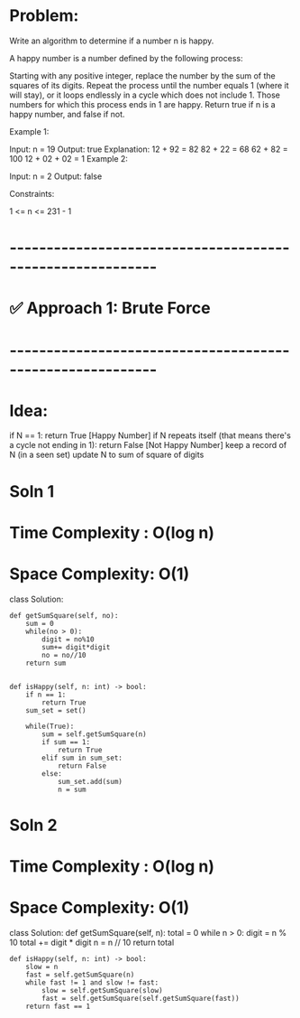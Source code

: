 # Problem:
Write an algorithm to determine if a number n is happy.

A happy number is a number defined by the following process:

Starting with any positive integer, replace the number by the sum of the squares of its digits.
Repeat the process until the number equals 1 (where it will stay), or it loops endlessly in a cycle which does not include 1.
Those numbers for which this process ends in 1 are happy.
Return true if n is a happy number, and false if not.

 

Example 1:

Input: n = 19
Output: true
Explanation:
12 + 92 = 82
82 + 22 = 68
62 + 82 = 100
12 + 02 + 02 = 1
Example 2:

Input: n = 2
Output: false
 

Constraints:

1 <= n <= 231 - 1



# ----------------------------------------------------------
# ✅ Approach 1: Brute Force
# ----------------------------------------------------------
# Idea:

if N == 1: return True [Happy Number]
if N repeats itself (that means there's a cycle not ending in 1): return False [Not Happy Number]
keep a record of N (in a seen set)
update N to sum of square of digits


# Soln 1
# Time Complexity : O(log n)
# Space Complexity: O(1)

class Solution:

    def getSumSquare(self, no):
        sum = 0
        while(no > 0):
            digit = no%10
            sum+= digit*digit
            no = no//10
        return sum


    def isHappy(self, n: int) -> bool:
        if n == 1:
            return True
        sum_set = set()

        while(True):
            sum = self.getSumSquare(n)
            if sum == 1:
                return True
            elif sum in sum_set:
                return False
            else:
                sum_set.add(sum)
                n = sum
                


# Soln 2
# Time Complexity : O(log n)
# Space Complexity: O(1)

class Solution:
    def getSumSquare(self, n):
        total = 0
        while n > 0:
            digit = n % 10
            total += digit * digit
            n = n // 10
        return total

    def isHappy(self, n: int) -> bool:
        slow = n
        fast = self.getSumSquare(n)
        while fast != 1 and slow != fast:
            slow = self.getSumSquare(slow)
            fast = self.getSumSquare(self.getSumSquare(fast))
        return fast == 1

        

        

        